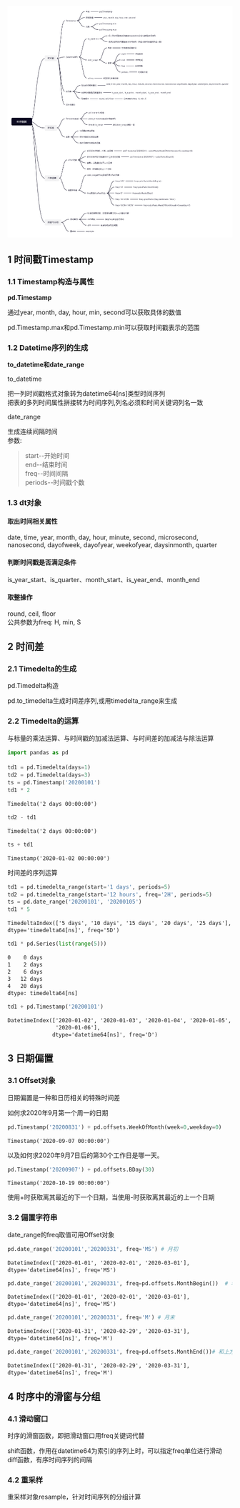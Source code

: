 ![时序数据](./image/time_image.jpg)

## 1 时间戳Timestamp

### 1.1 Timestamp构造与属性

**pd.Timestamp**

通过year, month, day, hour, min, second可以获取具体的数值

pd.Timestamp.max和pd.Timestamp.min可以获取时间戳表示的范围

### 1.2 Datetime序列的生成

**to_datetime和date_range**

to_datetime

把一列时间戳格式对象转为datetime64[ns]类型时间序列  
把表的多列时间属性拼接转为时间序列,列名必须和时间关键词列名一致

date_range

生成连续间隔时间  
参数:
>start--开始时间  
end--结束时间  
freq--时间间隔  
periods--时间戳个数

### 1.3 dt对象

#### 取出时间相关属性

date, time, year, month, day, hour, minute, second, microsecond, nanosecond, dayofweek, dayofyear, weekofyear, daysinmonth, quarter

#### 判断时间戳是否满足条件

is_year_start、is_quarter、month_start、is_year_end、month_end

#### 取整操作

round, ceil, floor  
公共参数为freq:  H, min, S

## 2 时间差

### 2.1 Timedelta的生成

pd.Timedelta构造

pd.to_timedelta生成时间差序列,或用timedelta_range来生成

### 2.2 Timedelta的运算

与标量的乘法运算、与时间戳的加减法运算、与时间差的加减法与除法运算


```python
import pandas as pd

td1 = pd.Timedelta(days=1)
td2 = pd.Timedelta(days=3)
ts = pd.Timestamp('20200101')
td1 * 2
```




    Timedelta('2 days 00:00:00')




```python
td2 - td1
```




    Timedelta('2 days 00:00:00')




```python
ts + td1
```




    Timestamp('2020-01-02 00:00:00')



时间差的序列运算


```python
td1 = pd.timedelta_range(start='1 days', periods=5)
td2 = pd.timedelta_range(start='12 hours', freq='2H', periods=5)
ts = pd.date_range('20200101', '20200105')
td1 * 5
```




    TimedeltaIndex(['5 days', '10 days', '15 days', '20 days', '25 days'], dtype='timedelta64[ns]', freq='5D')




```python
td1 * pd.Series(list(range(5)))
```




    0    0 days
    1    2 days
    2    6 days
    3   12 days
    4   20 days
    dtype: timedelta64[ns]




```python
td1 + pd.Timestamp('20200101')
```




    DatetimeIndex(['2020-01-02', '2020-01-03', '2020-01-04', '2020-01-05',
                   '2020-01-06'],
                  dtype='datetime64[ns]', freq='D')



## 3 日期偏置

### 3.1  Offset对象

日期偏置是一种和日历相关的特殊时间差

如何求2020年9月第一个周一的日期


```python
pd.Timestamp('20200831') + pd.offsets.WeekOfMonth(week=0,weekday=0)
```




    Timestamp('2020-09-07 00:00:00')



以及如何求2020年9月7日后的第30个工作日是哪一天。


```python
pd.Timestamp('20200907') + pd.offsets.BDay(30)
```




    Timestamp('2020-10-19 00:00:00')



使用+时获取离其最近的下一个日期，当使用-时获取离其最近的上一个日期

### 3.2 偏置字符串

date_range的freq取值可用Offset对象


```python
pd.date_range('20200101','20200331', freq='MS') # 月初
```




    DatetimeIndex(['2020-01-01', '2020-02-01', '2020-03-01'], dtype='datetime64[ns]', freq='MS')




```python
pd.date_range('20200101','20200331', freq=pd.offsets.MonthBegin())  # 和上方取值等价
```




    DatetimeIndex(['2020-01-01', '2020-02-01', '2020-03-01'], dtype='datetime64[ns]', freq='MS')




```python
pd.date_range('20200101','20200331', freq='M') # 月末
```




    DatetimeIndex(['2020-01-31', '2020-02-29', '2020-03-31'], dtype='datetime64[ns]', freq='M')




```python
pd.date_range('20200101','20200331', freq=pd.offsets.MonthEnd())# 和上方取值等价
```




    DatetimeIndex(['2020-01-31', '2020-02-29', '2020-03-31'], dtype='datetime64[ns]', freq='M')



## 4 时序中的滑窗与分组

### 4.1 滑动窗口

时序的滑窗函数，即把滑动窗口用freq关键词代替

shift函数，作用在datetime64为索引的序列上时，可以指定freq单位进行滑动  
diff函数，有序时间序列的间隔

### 4.2 重采样

重采样对象resample，针对时间序列的分组计算
